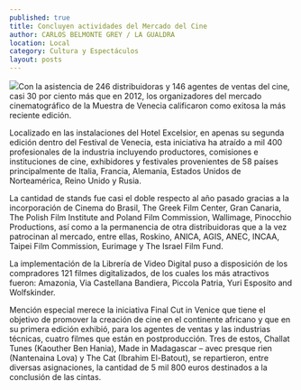 ```yaml
---
published: true
title: Concluyen actividades del Mercado del Cine
author: CARLOS BELMONTE GREY / LA GUALDRA
location: Local
category: Cultura y Espectáculos
layout: posts
---
```


![](http://i.imgur.com/Wu9QEiZm.jpg)Con la asistencia de 246 distribuidoras y 146 agentes de ventas del cine, casi 30 por ciento más que en 2012, los organizadores del mercado cinematográfico de la Muestra de Venecia calificaron como exitosa la más reciente edición.

Localizado en las instalaciones del Hotel Excelsior, en apenas su segunda edición dentro del Festival de Venecia, esta iniciativa ha atraído a mil 400 profesionales de la industria incluyendo productores, comisiones e instituciones de cine, exhibidores y festivales provenientes de 58 países principalmente de Italia, Francia, Alemania, Estados Unidos de Norteamérica, Reino Unido y Rusia.

La cantidad de stands fue casi el doble respecto al año pasado gracias a la incorporación de Cinema do Brasil, The Greek Film Center, Gran Canaria, The Polish Film Institute and Poland Film Commission, Wallimage, Pinocchio Productions, así como a la permanencia de otra distribuidoras que a la vez patrocinan al mercado, entre ellas, Roskino, ANICA, AGIS, ANEC, INCAA, Taipei Film Commission, Eurimage y The Israel Film Fund.

La implementación de la Librería de Video Digital puso a disposición de los compradores 121 filmes digitalizados, de los cuales los más atractivos fueron: Amazonia, Via Castellana Bandiera, Piccola Patria, Yuri Esposito and Wolfskinder. 

Mención especial merece la iniciativa Final Cut in Venice que tiene el objetivo de promover la creación de cine en el continente africano y que en su primera edición exhibió, para los agentes de ventas y las industrias técnicas, cuatro filmes que están en postproducción. Tres de estos, Challat Tunes (Kaouther Ben Hania), Made in Madagascar – avec presque rien (Nantenaina Lova) y The Cat (Ibrahim El-Batout), se repartieron, entre diversas asignaciones, la cantidad de 5 mil 800 euros destinados a la conclusión de las cintas.
